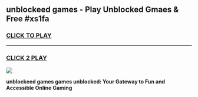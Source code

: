 
## unblockeed games - Play Unblocked Gmaes & Free #xs1fa
<h3>
<a href="https://premium.freeplayer.one?title=unblockeed_games&ref=03M">CLICK TO PLAY</a></h3>
<hr>

<h3>
<a href="https://premium.freeplayer.one?title=unblockeed_games&ref=03M">CLICK 2 PLAY</a>
  
</h3>

<a href="https://premium.freeplayer.one?title=unblockeed_games&ref=03M"><img src="https://clearcache.store/games.png"></a>


**unblockeed games games unblocked: Your Gateway to Fun and Accessible Online Gaming**
